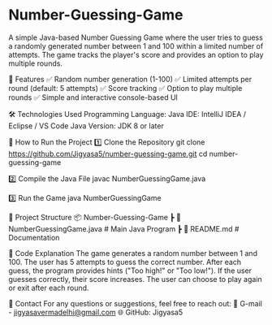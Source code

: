 # Number-Guessing-Game

A simple Java-based Number Guessing Game where the user tries to guess a randomly generated number between 1 and 100 within a limited number of attempts. The game tracks the player's score and provides an option to play multiple rounds.

📌 Features
✅ Random number generation (1-100)
✅ Limited attempts per round (default: 5 attempts)
✅ Score tracking
✅ Option to play multiple rounds
✅ Simple and interactive console-based UI

🛠️ Technologies Used
Programming Language: Java
IDE: IntelliJ IDEA / Eclipse / VS Code
Java Version: JDK 8 or later

🚀 How to Run the Project
1️⃣ Clone the Repository
git clone https://github.com/Jigyasa5/number-guessing-game.git
cd number-guessing-game

2️⃣ Compile the Java File
javac NumberGuessingGame.java

3️⃣ Run the Game
java NumberGuessingGame

📂 Project Structure
📦 Number-Guessing-Game
 ┣ 📜 NumberGuessingGame.java   # Main Java Program
 ┣ 📜 README.md                 # Documentation

 
📜 Code Explanation
The game generates a random number between 1 and 100.
The user has 5 attempts to guess the correct number.
After each guess, the program provides hints ("Too high!" or "Too low!").
If the user guesses correctly, their score increases.
The user can choose to play again or exit after each round.

📧 Contact
For any questions or suggestions, feel free to reach out:
📩 G-mail - jigyasavermadelhi@gmail.com
🌐 GitHub: Jigyasa5
